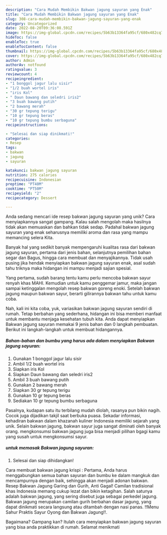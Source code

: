 ```yaml
---
description: "Cara Mudah Membikin Bakwan jagung sayuran yang Enak"
title: "Cara Mudah Membikin Bakwan jagung sayuran yang Enak"
slug: 308-cara-mudah-membikin-bakwan-jagung-sayuran-yang-enak
category: Uncategorized
date: 2022-08-20T09:36:08.591Z
image: https://img-global.cpcdn.com/recipes/5b63b13364fa95cf/680x482cq70/bakwan-jagung-sayuran-foto-resep-utama.jpg
hideToc: false
enableToc: true
enableTocContent: false
thumbnail: https://img-global.cpcdn.com/recipes/5b63b13364fa95cf/680x482cq70/bakwan-jagung-sayuran-foto-resep-utama.jpg
cover: https://img-global.cpcdn.com/recipes/5b63b13364fa95cf/680x482cq70/bakwan-jagung-sayuran-foto-resep-utama.jpg
author: Admin
authorAv: notfound
ratingvalue: 3
reviewcount: 4
recipeingredient:
- "1 bonggol jagur lalu sisir"
- "1/2 buah wortel iris"
- "iris Kol"
- " Daun bawang dan seledri iris2"
- "3 buah bawang putih"
- "2 bawang merah"
- "30 gr tepung terigu"
- "10 gr tepung beras"
- "10 gr tepung bumbu serbaguna"
recipeinstructions:

- "Selesai dan siap dinikmati!"
categories:
- Resep
tags:
- bakwan
- jagung
- sayuran

katakunci: bakwan jagung sayuran 
nutrition: 275 calories
recipecuisine: Indonesian
preptime: "PT40M"
cooktime: "PT50M"
recipeyield: "2"
recipecategory: Dessert

---
```





Anda sedang mencari ide resep bakwan jagung sayuran yang unik? Cara menyiapkannya sangat gampang. Kalau salah mengolah maka hasilnya tidak akan memuaskan dan bahkan tidak sedap. Padahal bakwan jagung sayuran yang enak seharusnya memiliki aroma dan rasa yang mampu memancing selera Kita.





Banyak hal yang sedikit banyak mempengaruhi kualitas rasa dari bakwan jagung sayuran, pertama dari jenis bahan, selanjutnya pemilihan bahan segar dan Bagus, hingga cara membuat dan menyajikannya. Tidak usah pusing jika hendak menyiapkan bakwan jagung sayuran enak,      asal sudah tahu triknya maka hidangan ini mampu menjadi sajian spesial.














Yang pertama, sudah barang tentu kamu perlu mencoba bakwan sayur renyah khas MAHI. Kemudian untuk kamu penggemar jamur, maka jangan sampai ketinggalan mengolah resep bakwan goreng enoki. Setelah bakwan jagung maupun bakwan sayur, berarti gilirannya bakwan tahu untuk kamu coba.






Nah, kali ini kita coba, yuk, variasikan bakwan jagung sayuran sendiri di rumah. Tetap berbahan yang sederhana, hidangan ini bisa memberi manfaat untuk membantu menjaga kesehatan tubuh kita. Anda dapat menyiapkan Bakwan jagung sayuran memakai 9 jenis bahan dan 0 langkah pembuatan. Berikut ini langkah-langkah untuk membuat hidangannya.

<!--inarticleads1-->

##### Bahan-bahan dan bumbu yang harus ada dalam menyiapkan Bakwan jagung sayuran:

1. Gunakan 1 bonggol jagur lalu sisir
1. Ambil 1/2 buah wortel iris
1. Siapkan iris Kol
1. Siapkan  Daun bawang dan seledri iris2
1. Ambil 3 buah bawang putih
1. Gunakan 2 bawang merah
1. Siapkan 30 gr tepung terigu
1. Gunakan 10 gr tepung beras
1. Sediakan 10 gr tepung bumbu serbaguna


Pasalnya, kudapan satu itu terbilang mudah diolah, rasanya pun bikin nagih. Cocok juga dijadikan takjil saat berbuka puasa. Sekadar informasi, kehadiran bakwan dalam khazanah kuliner Indonesia memiliki sejarah yang unik. Selain bakwan jagung, bakwan sayur juga sangat diminati oleh banyak orang. mengkonsumsi bakwan jagung juga bisa menjadi pilihan bgagi kamu yang susah untuk mengkonsumsi sayur. 

<!--inarticleads2-->

#####  untuk memasak Bakwan jagung sayuran:


1. Selesai dan siap dihidangkan!

Cara membuat bakwan jagung krispi : Pertama, Anda harus menggabungkan semua bahan sayuran dan bumbu ke dalam mangkuk dan mencampurnya dengan baik, sehingga akan menjadi adonan bakwan. Resep Bakwan Jagung Garing dan Gurih, Anti Gagal! Camilan tradisional khas Indonesia memang cukup lezat dan bikin ketagihan. Salah satunya adalah bakwan jagung, yang sering disebut juga sebagai perkedel jagung. Bakwan jagung merupakan camilan gurih berbahan dasar jagung, yang dapat dinikmati secara langsung atau ditambah dengan nasi panas. ‼️Menu Sahur Praktis Sayur Oyong dan Bakwan Jagung‼️. 

Bagaimana? Gampang kan? Itulah cara menyiapkan bakwan jagung sayuran yang bisa anda praktikkan di rumah. Selamat menikmati
